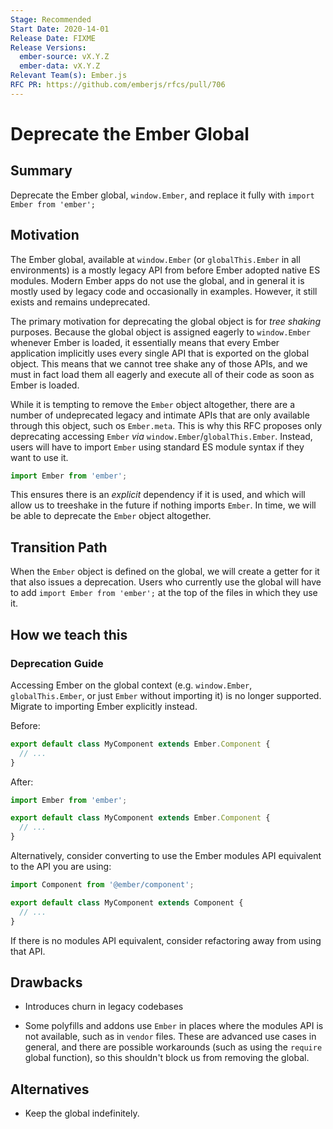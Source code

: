 ```yaml
---
Stage: Recommended
Start Date: 2020-14-01
Release Date: FIXME
Release Versions:
  ember-source: vX.Y.Z
  ember-data: vX.Y.Z
Relevant Team(s): Ember.js
RFC PR: https://github.com/emberjs/rfcs/pull/706
---
```


# Deprecate the Ember Global

## Summary

Deprecate the Ember global, `window.Ember`, and replace it fully with
`import Ember from 'ember';`

## Motivation

The Ember global, available at `window.Ember` (or `globalThis.Ember` in all
environments) is a mostly legacy API from before Ember adopted native ES
modules. Modern Ember apps do not use the global, and in general it is mostly
used by legacy code and occasionally in examples. However, it still exists and
remains undeprecated.

The primary motivation for deprecating the global object is for _tree shaking_
purposes. Because the global object is assigned eagerly to `window.Ember`
whenever Ember is loaded, it essentially means that every Ember application
implicitly uses every single API that is exported on the global object. This
means that we cannot tree shake any of those APIs, and we must in fact load them
all eagerly and execute all of their code as soon as Ember is loaded.

While it is tempting to remove the `Ember` object altogether, there are a number
of undeprecated legacy and intimate APIs that are only available through this
object, such os `Ember.meta`. This is why this RFC proposes only deprecating
accessing `Ember` _via_ `window.Ember`/`globalThis.Ember`. Instead, users will
have to import `Ember` using standard ES module syntax if they want to use it.

```js
import Ember from 'ember';
```

This ensures there is an _explicit_ dependency if it is used, and which will
allow us to treeshake in the future if nothing imports `Ember`. In time, we will
be able to deprecate the `Ember` object altogether.

## Transition Path

When the `Ember` object is defined on the global, we will create a getter for it
that also issues a deprecation. Users who currently use the global will have to
add `import Ember from 'ember';` at the top of the files in which they use it.

## How we teach this

### Deprecation Guide

Accessing Ember on the global context (e.g. `window.Ember`, `globalThis.Ember`,
or just `Ember` without importing it) is no longer supported. Migrate to
importing Ember explicitly instead.

Before:

```js
export default class MyComponent extends Ember.Component {
  // ...
}
```

After:

```js
import Ember from 'ember';

export default class MyComponent extends Ember.Component {
  // ...
}
```

Alternatively, consider converting to use the Ember modules API equivalent to
the API you are using:

```js
import Component from '@ember/component';

export default class MyComponent extends Component {
  // ...
}
```

If there is no modules API equivalent, consider refactoring away from using that
API.

## Drawbacks

- Introduces churn in legacy codebases

- Some polyfills and addons use `Ember` in places where the modules API is not
  available, such as in `vendor` files. These are advanced use cases in general,
  and there are possible workarounds (such as using the `require` global
  function), so this shouldn't block us from removing the global.

## Alternatives

- Keep the global indefinitely.
